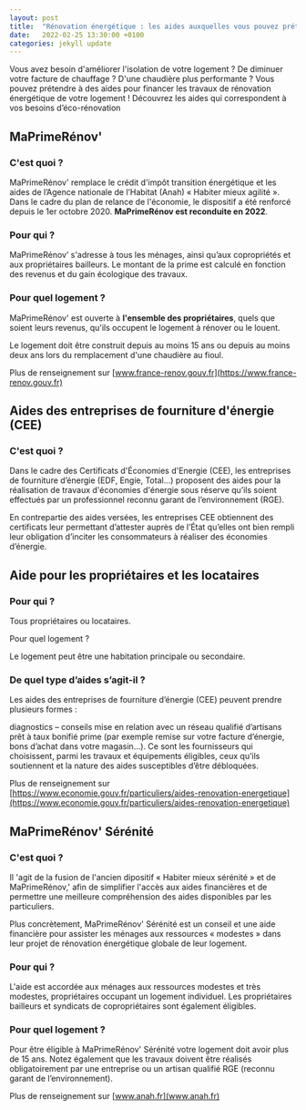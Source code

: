 ```yaml
---
layout: post
title:  "Rénovation énergétique : les aides auxquelles vous pouvez prétendre"
date:   2022-02-25 13:30:00 +0100
categories: jekyll update
---
```

Vous avez besoin d'améliorer l'isolation de votre logement ? De diminuer votre facture de chauffage ? D'une chaudière plus performante ? Vous pouvez prétendre à des aides pour financer les travaux de rénovation énergétique de votre logement ! Découvrez les aides qui correspondent à vos besoins d’éco-rénovation
## MaPrimeRénov'
### C'est quoi ?

MaPrimeRénov' remplace le crédit d'impôt transition énergétique et les aides de l’Agence nationale de l’Habitat (Anah) « Habiter mieux agilité ». Dans le cadre du plan de relance de l'économie, le dispositif a été renforcé depuis le 1er octobre 2020. **MaPrimeRénov est reconduite en 2022**. 

### Pour qui ?

MaPrimeRénov’ s'adresse à tous les ménages, ainsi qu’aux copropriétés et aux propriétaires bailleurs. Le montant de la prime est calculé en fonction des revenus et du gain écologique des travaux.

### Pour quel logement ?

MaPrimeRénov' est ouverte à **l'ensemble des propriétaires**, quels que soient leurs revenus, qu'ils occupent le logement à rénover ou le louent.

Le logement doit être construit depuis au moins 15 ans ou depuis au moins deux ans lors du remplacement d'une chaudière au fioul.

Plus de renseignement sur [www.france-renov.gouv.fr](https://www.france-renov.gouv.fr)

## Aides des entreprises de fourniture d'énergie (CEE)
### C'est quoi ?

Dans le cadre des Certificats d'Économies d'Energie (CEE), les entreprises de fourniture d’énergie (EDF, Engie, Total…) proposent des aides pour la réalisation de travaux d'économies d'énergie sous réserve qu’ils soient effectués par un professionnel reconnu garant de l’environnement (RGE).

En contrepartie des aides versées, les entreprises CEE obtiennent des certificats leur permettant d’attester auprès de l’État qu’elles ont bien rempli leur obligation d’inciter les consommateurs à réaliser des économies d’énergie.

## Aide pour les propriétaires et les locataires
### Pour qui ?

Tous propriétaires ou locataires.

Pour quel logement ?

Le logement peut être une habitation principale ou secondaire.

### De quel type d’aides s’agit-il ?

Les aides des entreprises de fourniture d’énergie (CEE) peuvent prendre plusieurs formes :

diagnostics – conseils
mise en relation avec un réseau qualifié d’artisans
prêt à taux bonifié
prime (par exemple remise sur votre facture d’énergie, bons d’achat dans votre magasin…).
Ce sont les fournisseurs qui choisissent, parmi les travaux et équipements éligibles, ceux qu’ils soutiennent et la nature des aides susceptibles d’être débloquées.


Plus de renseignement sur [https://www.economie.gouv.fr/particuliers/aides-renovation-energetique](https://www.economie.gouv.fr/particuliers/aides-renovation-energetique)

## MaPrimeRénov' Sérénité
### C'est quoi ?

Il 'agit de la fusion de l'ancien dipositif « Habiter mieux sérénité » et de MaPrimeRénov,' afin de simplifier l'accès aux aides financières et de permettre une meilleure compréhension des aides disponibles par les particuliers.

Plus concrètement, MaPrimeRénov' Sérénité est un conseil et une aide financière pour assister les ménages aux ressources « modestes » dans leur projet de rénovation énergétique globale de leur logement.

### Pour qui ?

L'aide est accordée aux ménages aux ressources modestes et très modestes, propriétaires occupant un logement individuel. Les propriétaires bailleurs et syndicats de copropriétaires sont également éligibles.

### Pour quel logement ?

Pour être éligible à MaPrimeRénov' Sérénité votre logement doit avoir plus de 15 ans. Notez également que les travaux doivent être réalisés obligatoirement par une entreprise ou un artisan qualifié RGE (reconnu garant de l’environnement).

Plus de renseignement sur [www.anah.fr](www.anah.fr)


